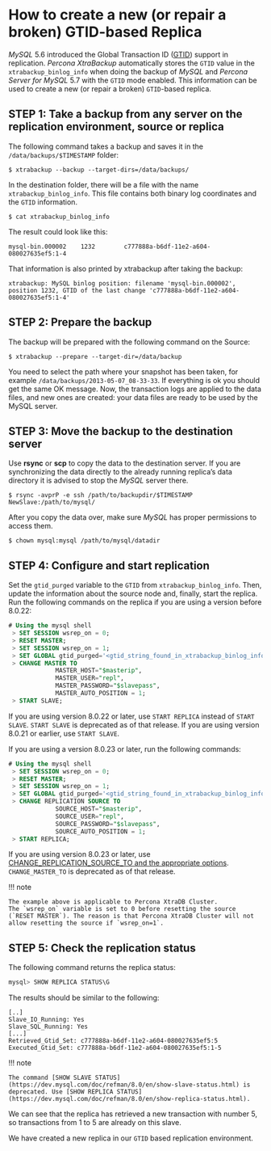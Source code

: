 # How to create a new (or repair a broken) GTID-based Replica

*MySQL* 5.6 introduced the Global Transaction
ID ([GTID](http://dev.mysql.com/doc/refman/5.6/en/replication-gtids-concepts.html))
support in replication. *Percona XtraBackup* automatically
stores the `GTID` value in the `xtrabackup_binlog_info` when doing the
backup of *MySQL* and *Percona Server for MySQL* 5.7 with the `GTID` mode
enabled. This
information can be used to create a new (or repair a broken) `GTID`-based
replica.

## STEP 1: Take a backup from any server on the replication environment, source or replica

The following command takes a backup and saves it in
the `/data/backups/$TIMESTAMP` folder:

```shell
$ xtrabackup --backup --target-dirs=/data/backups/
```

In the destination folder, there will be a file with the name
`xtrabackup_binlog_info`. This file contains both binary log coordinates
and the `GTID` information.

```shell
$ cat xtrabackup_binlog_info
```
The result could look like this:

```text
mysql-bin.000002    1232        c777888a-b6df-11e2-a604-080027635ef5:1-4
```

That information is also printed by xtrabackup after taking the backup:

```text
xtrabackup: MySQL binlog position: filename 'mysql-bin.000002', position 1232, GTID of the last change 'c777888a-b6df-11e2-a604-080027635ef5:1-4'
```

## STEP 2: Prepare the backup

The backup will be prepared with the following command on the Source:

```shell
$ xtrabackup --prepare --target-dir=/data/backup
```

You need to select the path where your snapshot has been taken, for example
`/data/backups/2013-05-07_08-33-33`. If everything is ok you should get the
same OK message. Now, the transaction logs are applied to the data files,
and new
ones are created: your data files are ready to be used by the MySQL server.

## STEP 3: Move the backup to the destination server

Use **rsync** or **scp** to copy the data to the destination
server. If you are synchronizing the data directly to the already running
replica’s data
directory it is advised to stop the *MySQL* server there.

```shell
$ rsync -avprP -e ssh /path/to/backupdir/$TIMESTAMP NewSlave:/path/to/mysql/
```

After you copy the data over, make sure *MySQL* has proper permissions to
access them.

```shell
$ chown mysql:mysql /path/to/mysql/datadir
```

## STEP 4: Configure and start replication

Set the `gtid_purged` variable to the `GTID` from
`xtrabackup_binlog_info`. Then, update the information about the
source node and, finally, start the replica. Run the following commands on
the replica if you are using a version before 8.0.22:

```sql
# Using the mysql shell
 > SET SESSION wsrep_on = 0;
 > RESET MASTER;
 > SET SESSION wsrep_on = 1;
 > SET GLOBAL gtid_purged='<gtid_string_found_in_xtrabackup_binlog_info>';
 > CHANGE MASTER TO
             MASTER_HOST="$masterip",
             MASTER_USER="repl",
             MASTER_PASSWORD="$slavepass",
             MASTER_AUTO_POSITION = 1;
 > START SLAVE;
```

If you are using version 8.0.22 or later, use `START REPLICA` instead
of `START SLAVE`. `START SLAVE` is deprecated as of that release. If you
are using version 8.0.21 or earlier, use `START SLAVE`.

If you are using a version 8.0.23 or later, run the following commands:

```sql
# Using the mysql shell
 > SET SESSION wsrep_on = 0;
 > RESET MASTER;
 > SET SESSION wsrep_on = 1;
 > SET GLOBAL gtid_purged='<gtid_string_found_in_xtrabackup_binlog_info>';
 > CHANGE REPLICATION SOURCE TO
             SOURCE_HOST="$masterip",
             SOURCE_USER="repl",
             SOURCE_PASSWORD="$slavepass",
             SOURCE_AUTO_POSITION = 1;
 > START REPLICA;
```

If you are using version 8.0.23 or later,
use [CHANGE_REPLICATION_SOURCE_TO and the appropriate options](https://dev.mysql.com/doc/refman/8.0/en/change-replication-source-to.html). `CHANGE_MASTER_TO` is deprecated as of that release.

!!! note
   
    The example above is applicable to Percona XtraDB Cluster.
    The `wsrep_on` variable is set to 0 before resetting the source (`RESET MASTER`). The reason is that Percona XtraDB Cluster will not allow resetting the source if `wsrep_on=1`.

## STEP 5: Check the replication status

The following command returns the replica status:

```sql
mysql> SHOW REPLICA STATUS\G
```
The results should be similar to the following:

```text
[..]
Slave_IO_Running: Yes
Slave_SQL_Running: Yes
[...]
Retrieved_Gtid_Set: c777888a-b6df-11e2-a604-080027635ef5:5
Executed_Gtid_Set: c777888a-b6df-11e2-a604-080027635ef5:1-5
```

!!! note
   
    The command [SHOW SLAVE STATUS](https://dev.mysql.com/doc/refman/8.0/en/show-slave-status.html) is deprecated. Use [SHOW REPLICA STATUS](https://dev.mysql.com/doc/refman/8.0/en/show-replica-status.html).


We can see that the replica has retrieved a new transaction with number 5,
so transactions from 1 to 5 are already on this slave.

We have created a new replica in our `GTID` based replication
environment.
